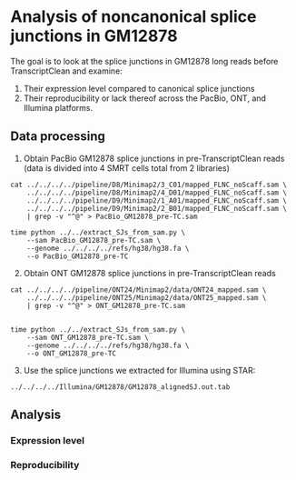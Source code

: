 # Analysis of noncanonical splice junctions in GM12878

The goal is to look at the splice junctions in GM12878 long reads before TranscriptClean and examine:
1) Their expression level compared to canonical splice junctions  
2) Their reproducibility or lack thereof across the PacBio, ONT, and Illumina platforms.

## Data processing

1) Obtain PacBio GM12878 splice junctions in pre-TranscriptClean reads (data is divided into 4 SMRT cells total from 2 libraries)
```
cat ../../../../pipeline/D8/Minimap2/3_C01/mapped_FLNC_noScaff.sam \
    ../../../../pipeline/D8/Minimap2/4_D01/mapped_FLNC_noScaff.sam \
    ../../../../pipeline/D9/Minimap2/1_A01/mapped_FLNC_noScaff.sam \
    ../../../../pipeline/D9/Minimap2/2_B01/mapped_FLNC_noScaff.sam \
    | grep -v "^@" > PacBio_GM12878_pre-TC.sam

time python ../../extract_SJs_from_sam.py \
    --sam PacBio_GM12878_pre-TC.sam \
    --genome ../../../../refs/hg38/hg38.fa \
    --o PacBio_GM12878_pre-TC

```

2) Obtain ONT GM12878 splice junctions in pre-TranscriptClean reads
```
cat ../../../../pipeline/ONT24/Minimap2/data/ONT24_mapped.sam \
    ../../../../pipeline/ONT25/Minimap2/data/ONT25_mapped.sam \
    | grep -v "^@" > ONT_GM12878_pre-TC.sam


time python ../../extract_SJs_from_sam.py \
    --sam ONT_GM12878_pre-TC.sam \
    --genome ../../../../refs/hg38/hg38.fa \
    --o ONT_GM12878_pre-TC
```

3) Use the splice junctions we extracted for Illumina using STAR:
```
../../../../Illumina/GM12878/GM12878_alignedSJ.out.tab
```

## Analysis

### Expression level


### Reproducibility
